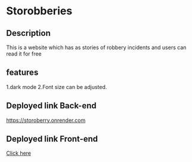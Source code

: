 # Storobberies

## Description

This is a website which has as stories of robbery incidents and users can read it for free

## features

1.dark mode
2.Font size can be adjusted.


## Deployed link Back-end


https://storoberry.onrender.com

## Deployed link Front-end

[Click here](https://storyberry.onrender.com/)
